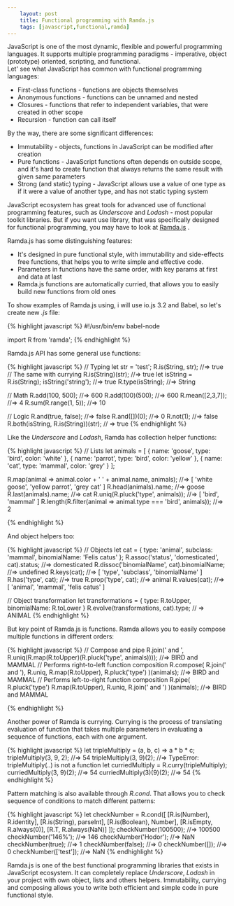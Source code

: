 ```yaml
---
    layout: post
    title: Functional programming with Ramda.js
    tags: [javascript,functional,ramda]
---
```


JavaScript is one of the most dynamic, flexible and powerful programming languages. It supports multiple programming paradigms - imperative, object (prototype) oriented, scripting, and functional.  
Let' see what JavaScript has common with functional programming languages:  

* First-class functions - functions are objects themselves
* Anonymous functions - functions can be unnamed and nested
* Closures - functions that refer to independent variables, that were created in other scope
* Recursion - function can call itself
 
By the way, there are some significant differences:

* Immutability - objects, functions in JavaScript can be modified after creation
* Pure functions - JavaScript functions often depends on outside scope, and it's hard to create function that always returns the same result with given same parameters
* Strong (and static) typing - JavaScript allows use a value of one type as if it were a value of another type, and has not static typing system
 
JavaScript ecosystem has great tools for advanced use of functional programming features, such as *Underscore* and *Lodash* - most popular toolkit libraries. But if you want use library, that was specifically designed for functional programming, you may have to look at [Ramda.js](http://ramdajs.com/0.17/index.html) .

Ramda.js has some distinguishing features:

* It's designed in pure functional style, with immutability and side-effects free functions, that helps you to write simple and effective code.
* Parameters in functions have the same order, with key params at first and data at last
* Ramda.js functions are automatically curried, that allows you to easily build new functions from old ones

To show examples of Ramda.js using, i will use io.js 3.2 and Babel, so let's create new *.js* file:

{% highlight javascript %}
#!/usr/bin/env babel-node

import R from 'ramda';
{% endhighlight %}

Ramda.js API has some general use functions:

{% highlight javascript %}
// Typing
let str = 'test';
R.is(String, str); //=> true
// The same with currying
R.is(String)(str); //=> true
let isString = R.is(String);
isString('string'); //=> true
R.type(isString); //=> String

// Math
R.add(100, 500); //=> 600
R.add(100)(500); //=> 600
R.mean([2,3,7]); //=> 4
R.sum(R.range(1, 5)); //=> 10

// Logic
R.and(true, false); //=> false
R.and([])(0); //=> 0
R.not(1); //=> false
R.both(isString, R.is(String))(str); // => true
{% endhighlight %}

Like the *Underscore* and *Lodash*, Ramda has collection helper functions:

{% highlight javascript %}
// Lists
let animals = [
  {
    name: 'goose',
    type: 'bird',
    color: 'white'
  },
  {
    name: 'parrot',
    type: 'bird',
    color: 'yellow'
  },
  {
    name: 'cat',
    type: 'mammal',
    color: 'grey'
  }
];

R.map(animal => animal.color + ' ' + animal.name, animals); //=> [ 'white goose', 'yellow parrot', 'grey cat' ]
R.head(animals).name; //=> goose
R.last(animals).name; //=> cat
R.uniq(R.pluck('type', animals)); //=> [ 'bird', 'mammal' ]
R.length(R.filter(animal => animal.type === 'bird', animals)); //=> 2

{% endhighlight %}

And object helpers too:

{% highlight javascript %}
// Objects
let cat = {
  type: 'animal',
  subclass: 'mammal',
  binomialName: 'Felis catus'
};
R.assoc('status', 'domesticated', cat).status; //=> domesticated
R.dissoc('binomialName', cat).binomialName; //=> undefined
R.keys(cat); //=> [ 'type', 'subclass', 'binomialName' ]
R.has('type', cat); //=> true
R.prop('type', cat); //=> animal
R.values(cat); //=> [ 'animal', 'mammal', 'felis catus' ]

// Object transformation
let transformations = {
  type: R.toUpper,
  binomialName: R.toLower
}
R.evolve(transformations, cat).type; // => ANIMAL
{% endhighlight %}

But key point of Ramda.js is functions. Ramda allows you to easily compose multiple functions in different orders:

{% highlight javascript %}
// Compose and pipe
R.join(' and ', R.uniq(R.map(R.toUpper)(R.pluck('type', animals)))); //=> BIRD and MAMMAL
// Performs right-to-left function composition
R.compose(
  R.join(' and '),
  R.uniq,
  R.map(R.toUpper),
  R.pluck('type')
)(animals); //=> BIRD and MAMMAL
// Performs left-to-right function composition
R.pipe(
  R.pluck('type')
  R.map(R.toUpper),
  R.uniq,
  R.join(' and ')
)(animals); //=> BIRD and MAMMAL

{% endhighlight %}

Another power of Ramda is currying. Currying is the process of translating evaluation of function that takes multiple parameters in evaluating a sequence of functions, each with one argument.

{% highlight javascript %}
let tripleMultiply = (a, b, c) => a * b * c;
tripleMultiply(3, 9, 2); //=> 54
tripleMultiply(3, 9)(2); //=> TypeError: tripleMultiply(..) is not a function
let curriedMultiply = R.curry(tripleMultiply);
curriedMultiply(3, 9)(2); //=> 54
curriedMultiply(3)(9)(2); //=> 54
{% endhighlight %}

Pattern matching is also available through *R.cond*. That allows you to check sequence of conditions to match different patterns:

{% highlight javascript %}
let checkNumber = R.cond([
  [R.is(Number), R.identity],
  [R.is(String), parseInt],
  [R.is(Boolean), Number],
  [R.isEmpty, R.always(0)],
  [R.T, R.always(NaN)]
]);
checkNumber(100500); //=> 100500
checkNumber('146%'); //=> 146
checkNumber('Hodor'); //=> NaN
checkNumber(true); //=> 1
checkNumber(false); //=> 0
checkNumber([]); //=> 0
checkNumber(['test']); //=> NaN
{% endhighlight %}

Ramda.js is one of the best functional programming libraries that exists in JavaScript ecosystem. It can completely replace *Underscore*, *Lodash* in your project with own object, lists and others helpers. Immutability, currying and composing allows you to write both efficient and simple code in pure functional style.

